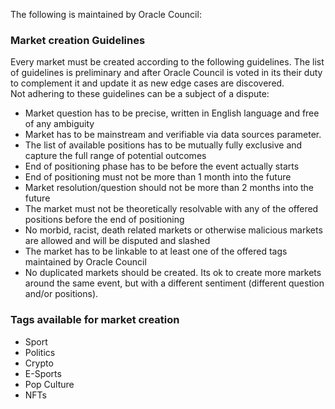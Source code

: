 The following is maintained by Oracle Council:

### Market creation Guidelines
Every market must be created according to the following guidelines. The list of guidelines is preliminary and after Oracle Council is voted in its their duty to complement it and update it as new edge cases are discovered.  
Not adhering to these guidelines can be a subject of a dispute:
- Market question has to be precise, written in English language and free of any ambiguity
- Market has to be mainstream and verifiable via data sources parameter.
- The list of available positions has to be mutually fully exclusive and capture the full range of potential outcomes
- End of positioning phase has to be before the event actually starts
- End of positioning must not be more than 1 month into the future
- Market resolution/question should not be more than 2 months into the future
- The market must not be theoretically resolvable with any of the offered positions before the end of positioning
- No morbid, racist, death related markets or otherwise malicious markets are allowed and will be disputed and slashed
- The market has to be linkable to at least one of the offered tags maintained by Oracle Council
- No duplicated markets should be created. Its ok to create more markets around the same event, but with a different sentiment (different question and/or positions).  


### Tags available for market creation
- Sport
- Politics
- Crypto
- E-Sports
- Pop Culture
- NFTs
